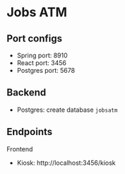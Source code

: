 # Jobs ATM


## Port configs

- Spring port: 8910
- React port: 3456
- Postgres port: 5678

## Backend
- Postgres: create database `jobsatm`

## Endpoints
Frontend
- Kiosk: http://localhost:3456/kiosk